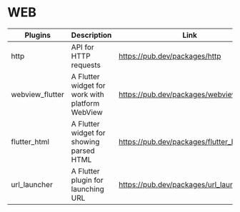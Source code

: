 # WEB

| Plugins | Description | Link | Comments |
| --- | --- | --- | --- |
| http | API for HTTP requests | https://pub.dev/packages/http |
| webview_flutter | A Flutter widget for work with platform WebView | https://pub.dev/packages/webview_flutter |
| flutter_html | A Flutter widget for showing parsed HTML | https://pub.dev/packages/flutter_html |
| url_launcher | A Flutter plugin for launching URL | https://pub.dev/packages/url_launcher |
